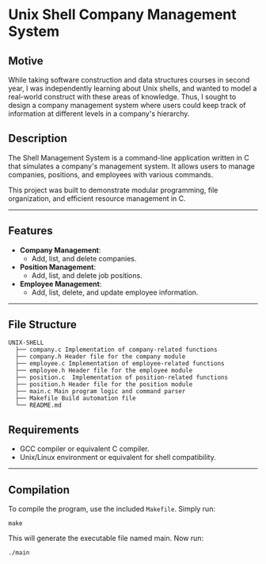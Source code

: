 # Unix Shell Company Management System

## Motive 
While taking software construction and data structures courses in second year, I was independently learning about Unix shells, and wanted to model a real-world construct with these areas of knowledge. Thus, I sought to design a company management system where users could keep track of information at different levels in a company's hierarchy.

## Description
The Shell Management System is a command-line application written in C that simulates a company's management system. It allows users to manage companies, positions, and employees with various commands.

This project was built to demonstrate modular programming, file organization, and efficient resource management in C.

---

## Features
- **Company Management**:
  - Add, list, and delete companies.
- **Position Management**:
  - Add, list, and delete job positions.
- **Employee Management**:
  - Add, list, delete, and update employee information.

---

## File Structure
```
UNIX-SHELL
  ├── company.c Implementation of company-related functions 
  ├── company.h Header file for the company module 
  ├── employee.c Implementation of employee-related functions
  ├── employee.h Header file for the employee module
  ├── position.c  Implementation of position-related functions
  ├── position.h Header file for the position module
  ├── main.c Main program logic and command parser
  ├── Makefile Build automation file 
  └── README.md
```
## Requirements
- GCC compiler or equivalent C compiler.
- Unix/Linux environment or equivalent for shell compatibility.

---

## Compilation
To compile the program, use the included `Makefile`. Simply run:

```
make
```

This will generate the executable file named main. Now run:
```
./main
```


